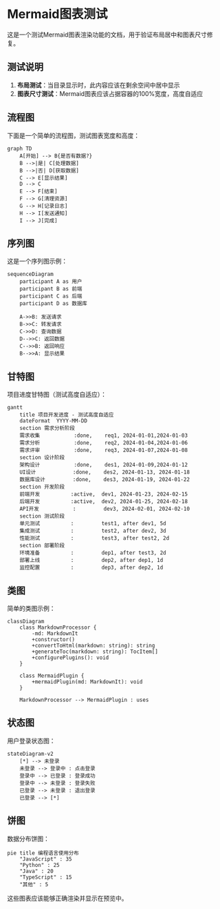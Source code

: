 # Mermaid图表测试

这是一个测试Mermaid图表渲染功能的文档，用于验证布局居中和图表尺寸修复。

## 测试说明

1. **布局测试**：当目录显示时，此内容应该在剩余空间中居中显示
2. **图表尺寸测试**：Mermaid图表应该占据容器的100%宽度，高度自适应

## 流程图

下面是一个简单的流程图，测试图表宽度和高度：

```mermaid
graph TD
    A[开始] --> B{是否有数据?}
    B -->|是| C[处理数据]
    B -->|否| D[获取数据]
    C --> E[显示结果]
    D --> C
    E --> F[结束]
    F --> G[清理资源]
    G --> H[记录日志]
    H --> I[发送通知]
    I --> J[完成]
```

## 序列图

这是一个序列图示例：

```mermaid
sequenceDiagram
    participant A as 用户
    participant B as 前端
    participant C as 后端
    participant D as 数据库

    A->>B: 发送请求
    B->>C: 转发请求
    C->>D: 查询数据
    D-->>C: 返回数据
    C-->>B: 返回响应
    B-->>A: 显示结果
```

## 甘特图

项目进度甘特图（测试高度自适应）：

```mermaid
gantt
    title 项目开发进度 - 测试高度自适应
    dateFormat  YYYY-MM-DD
    section 需求分析阶段
    需求收集           :done,    req1, 2024-01-01,2024-01-03
    需求分析           :done,    req2, 2024-01-04,2024-01-06
    需求评审           :done,    req3, 2024-01-07,2024-01-08
    section 设计阶段
    架构设计           :done,    des1, 2024-01-09,2024-01-12
    UI设计            :done,    des2, 2024-01-13, 2024-01-18
    数据库设计         :done,    des3, 2024-01-19, 2024-01-22
    section 开发阶段
    前端开发          :active,  dev1, 2024-01-23, 2024-02-15
    后端开发          :active,  dev2, 2024-01-25, 2024-02-18
    API开发           :         dev3, 2024-02-01, 2024-02-10
    section 测试阶段
    单元测试          :         test1, after dev1, 5d
    集成测试          :         test2, after dev2, 3d
    性能测试          :         test3, after test2, 2d
    section 部署阶段
    环境准备          :         dep1, after test3, 2d
    部署上线          :         dep2, after dep1, 1d
    监控配置          :         dep3, after dep2, 1d
```

## 类图

简单的类图示例：

```mermaid
classDiagram
    class MarkdownProcessor {
        -md: MarkdownIt
        +constructor()
        +convertToHtml(markdown: string): string
        +generateToc(markdown: string): TocItem[]
        +configurePlugins(): void
    }

    class MermaidPlugin {
        +mermaidPlugin(md: MarkdownIt): void
    }

    MarkdownProcessor --> MermaidPlugin : uses
```

## 状态图

用户登录状态图：

```mermaid
stateDiagram-v2
    [*] --> 未登录
    未登录 --> 登录中 : 点击登录
    登录中 --> 已登录 : 登录成功
    登录中 --> 未登录 : 登录失败
    已登录 --> 未登录 : 退出登录
    已登录 --> [*]
```

## 饼图

数据分布饼图：

```mermaid
pie title 编程语言使用分布
    "JavaScript" : 35
    "Python" : 25
    "Java" : 20
    "TypeScript" : 15
    "其他" : 5
```

这些图表应该能够正确渲染并显示在预览中。
